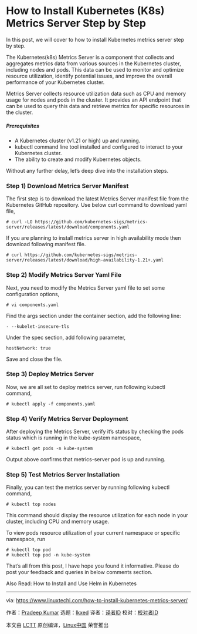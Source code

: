 [#]: subject: "How to Install Kubernetes (K8s) Metrics Server Step by Step"
[#]: via: "https://www.linuxtechi.com/how-to-install-kubernetes-metrics-server/"
[#]: author: "Pradeep Kumar https://www.linuxtechi.com/author/pradeep/"
[#]: collector: "lkxed"
[#]: translator: " "
[#]: reviewer: " "
[#]: publisher: " "
[#]: url: " "

How to Install Kubernetes (K8s) Metrics Server Step by Step
======

In this post, we will cover to how to install Kubernetes metrics server step by step.

The Kubernetes(k8s) Metrics Server is a component that collects and aggregates metrics data from various sources in the Kubernetes cluster, including nodes and pods. This data can be used to monitor and optimize resource utilization, identify potential issues, and improve the overall performance of your Kubernetes cluster.

Metrics Server collects resource utilization data such as CPU and memory usage for nodes and pods in the cluster. It provides an API endpoint that can be used to query this data and retrieve metrics for specific resources in the cluster.

##### Prerequisites

- A Kubernetes cluster (v1.21 or high) up and running.
- kubectl command line tool installed and configured to interact to your Kubernetes cluster.
- The ability to create and modify Kubernetes objects.

Without any further delay, let’s deep dive into the installation steps.

### Step 1) Download Metrics Server Manifest

The first step is to download the latest Metrics Server manifest file from the Kubernetes GitHub repository. Use below curl command to download yaml file,

```
# curl -LO https://github.com/kubernetes-sigs/metrics-server/releases/latest/download/components.yaml
```

If you are planning to install metrics server in high availability mode then download following manifest file.

```
# curl https://github.com/kubernetes-sigs/metrics-server/releases/latest/download/high-availability-1.21+.yaml
```

### Step 2) Modify Metrics Server Yaml File

Next, you need to modify the Metrics Server yaml file to set some configuration options,

```
# vi components.yaml
```

Find the args section under the container section, add the following line:

```
- --kubelet-insecure-tls
```

Under the spec section, add following parameter,

```
hostNetwork: true
```

Save and close the file.

### Step 3) Deploy Metrics Server

Now, we are all set to deploy metrics server, run following kubectl command,

```
# kubectl apply -f components.yaml
```

### Step 4) Verify Metrics Server Deployment

After deploying the Metrics Server, verify it’s status by checking the pods status which is running in the kube-system namespace,

```
# kubectl get pods -n kube-system
```

Output above confirms that metrics-server pod is up and running.

### Step 5) Test Metrics Server Installation

Finally, you can test the metrics server by running following kubectl command,

```
# kubectl top nodes
```

This command should display the resource utilization for each node in your cluster, including CPU and memory usage.

To view pods resource utilization of your current namespace or specific namespace, run

```
# kubectl top pod
# kubectl top pod -n kube-system
```

That’s all from this post, I have hope you found it informative. Please do post your feedback and queries in below comments section.

Also Read: How to Install and Use Helm in Kubernetes

--------------------------------------------------------------------------------

via: https://www.linuxtechi.com/how-to-install-kubernetes-metrics-server/

作者：[Pradeep Kumar][a]
选题：[lkxed][b]
译者：[译者ID](https://github.com/译者ID)
校对：[校对者ID](https://github.com/校对者ID)

本文由 [LCTT](https://github.com/LCTT/TranslateProject) 原创编译，[Linux中国](https://linux.cn/) 荣誉推出

[a]: https://www.linuxtechi.com/author/pradeep/
[b]: https://github.com/lkxed/

